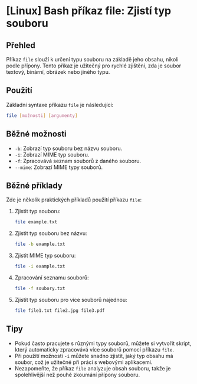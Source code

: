 # [Linux] Bash příkaz file: Zjistí typ souboru

## Přehled
Příkaz `file` slouží k určení typu souboru na základě jeho obsahu, nikoli podle přípony. Tento příkaz je užitečný pro rychlé zjištění, zda je soubor textový, binární, obrázek nebo jiného typu.

## Použití
Základní syntaxe příkazu `file` je následující:

```bash
file [možnosti] [argumenty]
```

## Běžné možnosti
- `-b`: Zobrazí typ souboru bez názvu souboru.
- `-i`: Zobrazí MIME typ souboru.
- `-f`: Zpracovává seznam souborů z daného souboru.
- `--mime`: Zobrazí MIME typy souborů.

## Běžné příklady
Zde je několik praktických příkladů použití příkazu `file`:

1. Zjistit typ souboru:
   ```bash
   file example.txt
   ```

2. Zjistit typ souboru bez názvu:
   ```bash
   file -b example.txt
   ```

3. Zjistit MIME typ souboru:
   ```bash
   file -i example.txt
   ```

4. Zpracování seznamu souborů:
   ```bash
   file -f soubory.txt
   ```

5. Zjistit typ souboru pro více souborů najednou:
   ```bash
   file file1.txt file2.jpg file3.pdf
   ```

## Tipy
- Pokud často pracujete s různými typy souborů, můžete si vytvořit skript, který automaticky zpracovává více souborů pomocí příkazu `file`.
- Při použití možnosti `-i` můžete snadno zjistit, jaký typ obsahu má soubor, což je užitečné při práci s webovými aplikacemi.
- Nezapomeňte, že příkaz `file` analyzuje obsah souboru, takže je spolehlivější než pouhé zkoumání přípony souboru.